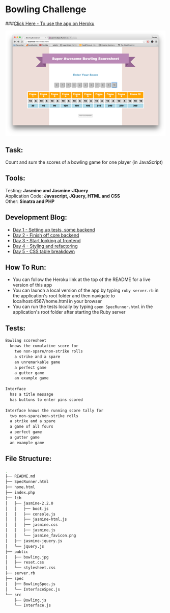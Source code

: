 Bowling Challenge
=================

###[Click Here - To use the app on Heroku](http://sanjbowl.herokuapp.com)

![Bowling](https://github.com/sanjsanj/sanjsanj.github.io/blob/master/images/week6_bowling.png?raw=true)

Task:
-----
Count and sum the scores of a bowling game for one player (in JavaScript)

Tools:
------
Testing:  **Jasmine and Jasmine-JQuery**  
Application Code:  **Javascript, JQuery, HTML and CSS**  
Other:  **Sinatra and PHP**

Development Blog:
-----------------
- [Day 1 - Setting up tests, some backend](http://sanjsanj.github.io/Week%205,%20Day%206/)
- [Day 2 - Finish off core backend](http://sanjsanj.github.io/Week%205,%20Day%207/)
- [Day 3 - Start looking at frontend](http://sanjsanj.github.io/Week%206,%20Day%201/)
- [Day 4 - Styling and refactoring](http://sanjsanj.github.io/Week%206,%20Day%205/)
- [Day 5 - CSS table breakdown](http://sanjsanj.github.io/Week%206,%20Day%206/)

How To Run:
-----------
- You can follow the Heroku link at the top of the README for a live version of this app
- You can launch a local version of the app by typing `ruby server.rb` in the application's root folder and then navigate to localhost:4567/home.html in your browser
- You can run the tests locally by typing `open SpecRunner.html` in the application's root folder after starting the Ruby server

Tests:
------
```sh
Bowling scoresheet
  knows the cumulative score for
    two non-spare/non-strike rolls
    a strike and a spare
    an unremarkable game
    a perfect game
    a gutter game
    an example game

Interface
  has a title message
  has buttons to enter pins scored

Interface knows the running score tally for
  two non-spare/non-strike rolls
  a strike and a spare
  a game of all fours
  a perfect game
  a gutter game
  an example game
```

File Structure:
---------------
```sh
.
├── README.md
├── SpecRunner.html
├── home.html
├── index.php
├── lib
│   ├── jasmine-2.2.0
│   │   ├── boot.js
│   │   ├── console.js
│   │   ├── jasmine-html.js
│   │   ├── jasmine.css
│   │   ├── jasmine.js
│   │   └── jasmine_favicon.png
│   ├── jasmine-jquery.js
│   └── jquery.js
├── public
│   ├── bowling.jpg
│   ├── reset.css
│   └── stylesheet.css
├── server.rb
├── spec
│   ├── BowlingSpec.js
│   └── InterfaceSpec.js
└── src
    ├── Bowling.js
    └── Interface.js
```
